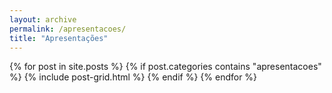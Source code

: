 ```yaml
---
layout: archive
permalink: /apresentacoes/
title: "Apresentações"
---
```


<div class="tiles">
{% for post in site.posts %}
  {% if post.categories contains "apresentacoes" %}
		{% include post-grid.html %}
	{% endif %}
{% endfor %}
</div><!-- /.tiles -->
